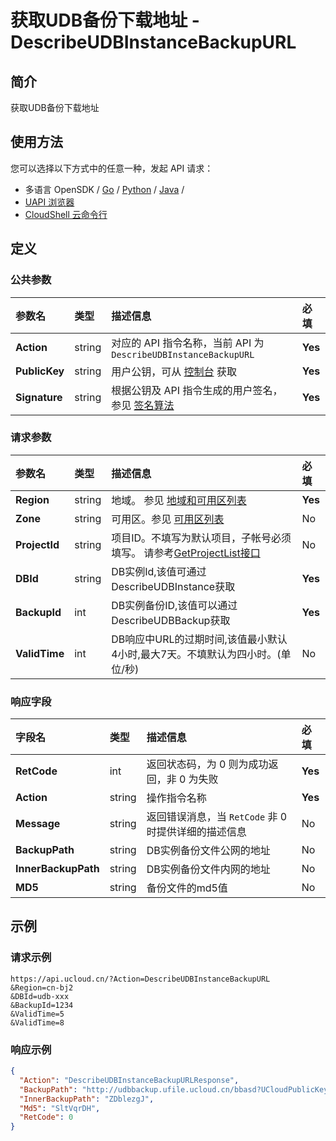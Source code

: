 # 获取UDB备份下载地址 - DescribeUDBInstanceBackupURL

## 简介

获取UDB备份下载地址






## 使用方法

您可以选择以下方式中的任意一种，发起 API 请求：
- 多语言 OpenSDK / [Go](https://github.com/ucloud/ucloud-sdk-go) / [Python](https://github.com/ucloud/ucloud-sdk-python3) / [Java](https://github.com/ucloud/ucloud-sdk-java) /
- [UAPI 浏览器](https://console.ucloud.cn/uapi/detail?id=DescribeUDBInstanceBackupURL)
- [CloudShell 云命令行](https://shell.ucloud.cn/)


## 定义

### 公共参数

| 参数名 | 类型 | 描述信息 | 必填 |
|:---|:---|:---|:---|
| **Action**     | string  | 对应的 API 指令名称，当前 API 为 `DescribeUDBInstanceBackupURL`                        | **Yes** |
| **PublicKey**  | string  | 用户公钥，可从 [控制台](https://console.ucloud.cn/uapi/apikey) 获取                                             | **Yes** |
| **Signature**  | string  | 根据公钥及 API 指令生成的用户签名，参见 [签名算法](api/summary/signature.md)  | **Yes** |

### 请求参数

| 参数名 | 类型 | 描述信息 | 必填 |
|:---|:---|:---|:---|
| **Region** | string | 地域。 参见 [地域和可用区列表](https://docs.ucloud.cn/api/summary/regionlist) |**Yes**|
| **Zone** | string | 可用区。参见 [可用区列表](https://docs.ucloud.cn/api/summary/regionlist) |No|
| **ProjectId** | string | 项目ID。不填写为默认项目，子帐号必须填写。 请参考[GetProjectList接口](https://docs.ucloud.cn/api/summary/get_project_list) |No|
| **DBId** | string | DB实例Id,该值可通过DescribeUDBInstance获取 |**Yes**|
| **BackupId** | int | DB实例备份ID,该值可以通过DescribeUDBBackup获取 |**Yes**|
| **ValidTime** | int | DB响应中URL的过期时间,该值最小默认4小时,最大7天。不填默认为四小时。(单位/秒) |No|

### 响应字段

| 字段名 | 类型 | 描述信息 | 必填 |
|:---|:---|:---|:---|
| **RetCode** | int | 返回状态码，为 0 则为成功返回，非 0 为失败 |**Yes**|
| **Action** | string | 操作指令名称 |**Yes**|
| **Message** | string | 返回错误消息，当 `RetCode` 非 0 时提供详细的描述信息 |No|
| **BackupPath** | string | DB实例备份文件公网的地址 |No|
| **InnerBackupPath** | string | DB实例备份文件内网的地址 |No|
| **MD5** | string | 备份文件的md5值 |No|




## 示例

### 请求示例
    
```
https://api.ucloud.cn/?Action=DescribeUDBInstanceBackupURL
&Region=cn-bj2
&DBId=udb-xxx
&BackupId=1234
&ValidTime=5
&ValidTime=8
```

### 响应示例
    
```json
{
  "Action": "DescribeUDBInstanceBackupURLResponse",
  "BackupPath": "http://udbbackup.ufile.ucloud.cn/bbasd?UCloudPublicKey=ucloududb@ucloud.cn1426152414000604875621",
  "InnerBackupPath": "ZDblezgJ",
  "Md5": "SltVqrDH",
  "RetCode": 0
}
```





